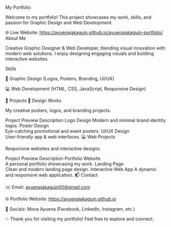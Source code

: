  My Portfolio

Welcome to my portfolio! This project showcases my work, skills, and passion for Graphic Design and Web Development.

🌐 Live Website: https://ayuenajakaguin.github.io/ayuenajakaguin-portfolio/
 About Me

Creative Graphic Designer & Web Developer, blending visual innovation with modern web solutions.
I enjoy designing engaging visuals and building interactive websites.

 Skills

🎨 Graphic Design (Logos, Posters, Branding, UI/UX)

💻 Web Development (HTML, CSS, JavaScript, Responsive Design)

📂 Projects
🎨 Design Works

My creative posters, logos, and branding projects.

Project	Preview	Description
Logo Design	
	Modern and minimal brand identity logos.
Poster Design	
	Eye-catching promotional and event posters.
UI/UX Design	
	User-friendly app & web interfaces.
💻 Web Projects

Responsive websites and interactive designs.

Project	Preview	Description
Portfolio Website	
	A personal portfolio showcasing my work.
Landing Page	
	Clean and modern landing page design.
Interactive Web App	
	A dynamic and responsive web application.
📬 Contact

✉️ Email: ayuenajakaguin00@gmail.com

🌐 Portfolio Website: https://ayuenajakaguin.github.io

🔗 Socials: Mova Ayuena (Facebook, LinkedIn, Instagram, etc.)

✨ Thank you for visiting my portfolio! Feel free to explore and connect.
